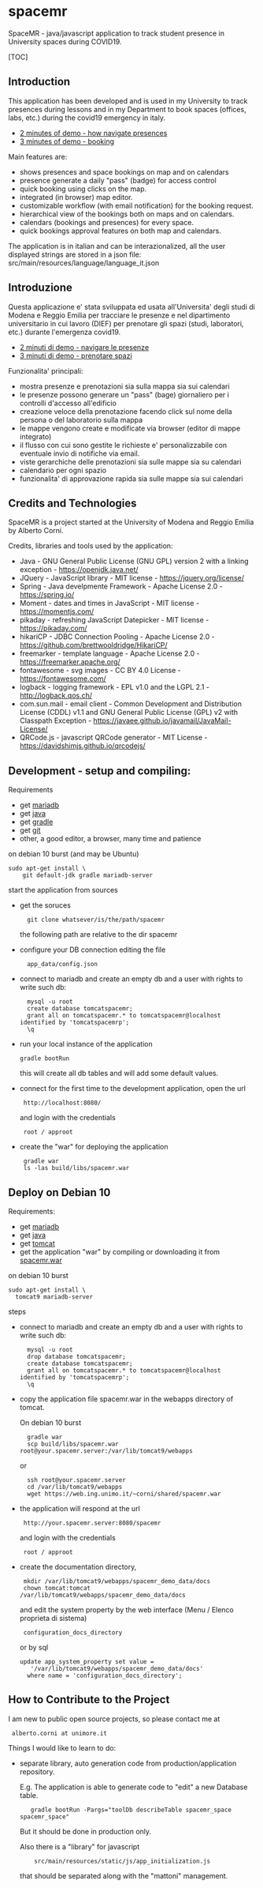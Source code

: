 # spacemr

SpaceMR - java/javascript application to track student presence in University spaces during COVID19.

[TOC]

## Introduction

This application has been developed and
is used in my University to track presences during lessons
and in my Department to book spaces (offices, labs, etc.) during the covid19 emergency in italy.

 * [2 minutes of demo - how navigate presences](https://web.ing.unimo.it/~caorni/shared/20210421%20-%20spacemr%20-%20presenze%20-%20come%20navigare%20le%20presenze%20per%20e%20spazi%20e%20data.ogv)
 * [3 minutes of demo - booking](http://web.ing.unimo.it/~acorni/shared/20200625%20-%20spacemr%20-%20demo%20prenotazioni.ogv)

Main features are:

 * shows presences and space bookings on map and on calendars
 * presence generate a daily "pass" (badge) for access control
 * quick booking using clicks on the map.
 * integrated (in browser) map editor.
 * customizable workflow (with email notification) for the booking request.
 * hierarchical view of the bookings both on maps and on calendars.
 * calendars (bookings and presences) for every space.
 * quick bookings approval features on both map and calendars.

The application is in italian and can be interazionalized,
all the user displayed strings are stored in a json file:
  src/main/resources/language/language_it.json


## Introduzione

Questa applicazione e' stata sviluppata ed usata
all'Universita' degli studi di Modena e Reggio Emilia per tracciare le presenze
e nel dipartimento universitario in cui lavoro (DIEF)
per prenotare gli spazi (studi, laboratori, etc.) durante l'emergenza covid19.

 * [2 minuti di demo - navigare le presenze](https://web.ing.unimo.it/~acorni/shared/20210421%20-%20spacemr%20-%20presenze%20-%20come%20navigare%20le%20presenze%20per%20e%20spazi%20e%20data.ogv)
 * [3 minuti di demo - prenotare spazi](http://web.ing.unimo.it/~acorni/shared/20200625%20-%20spacemr%20-%20demo%20prenotazioni.ogv)

Funzionalita' principali:

 * mostra presenze e prenotazioni sia sulla mappa sia sui calendari
 * le presenze possono generare un "pass" (bage) giornaliero per i controlli d'accesso all'edificio
 * creazione veloce della prenotazione facendo click sul nome della persona o del laboratorio sulla mappa
 * le mappe vengono create e modificate via browser (editor di mappe integrato)
 * il flusso con cui sono gestite le richieste e' personalizzabile con eventuale invio di notifiche via email.
 * viste gerarchiche delle prenotazioni sia sulle mappe sia su calendari
 * calendario per ogni spazio
 * funzionalita' di approvazione rapida sia sulle mappe sia sui calendari


## Credits and Technologies

SpaceMR is a project started at the University of Modena and
Reggio Emilia by Alberto Corni.

Credits, libraries and tools used by the application:

 * Java - GNU General Public License (GNU GPL) version 2 with a linking exception - https://openjdk.java.net/
 * JQuery - JavaScript library - MIT license - https://jquery.org/license/
 * Spring - Java develpmente Framework - Apache License 2.0 - https://spring.io/
 * Moment - dates and times in JavaScript - MIT license - https://momentjs.com/
 * pikaday - refreshing JavaScript Datepicker - MIT license - https://pikaday.com/
 * hikariCP - JDBC Connection Pooling - Apache License 2.0 - https://github.com/brettwooldridge/HikariCP/
 * freemarker - template language - Apache License 2.0 - https://freemarker.apache.org/
 * fontawesome - svg images - CC BY 4.0 License - https://fontawesome.com/
 * logback - logging framework - EPL v1.0 and the LGPL 2.1 - http://logback.qos.ch/
 * com.sun.mail - email client - Common Development and Distribution License (CDDL) v1.1 and GNU General Public License (GPL) v2 with Classpath Exception - https://javaee.github.io/javamail/JavaMail-License/
 * QRCode.js - javascript QRCode generator - MIT License - https://davidshimjs.github.io/qrcodejs/


## Development - setup and compiling:

Requirements

 * get [mariadb](https://mariadb.org/)
 * get [java](https://openjdk.java.net/)
 * get [gradle](https://gradle.org/)
 * get [git](https://git-scm.com/)
 * other, a good editor, a browser, many time and patience

on debian 10 burst (and may be Ubuntu)

    sudo apt-get install \
        git default-jdk gradle mariadb-server

start the application from sources

 * get the soruces

         git clone whatsever/is/the/path/spacemr

   the following path are relative to the dir spacemr

 * configure your DB connection
   editing the file

         app_data/config.json

 * connect to mariadb and create an empty db
   and a user with rights to write such db:

         mysql -u root
         create database tomcatspacemr;
         grant all on tomcatspacemr.* to tomcatspacemr@localhost identified by 'tomcatspacemrp';
         \q

 * run your local instance of the application

       gradle bootRun

   this will create all db tables and will
   add some default values.

 * connect for the first time to the development application,
   open the url

        http://localhost:8080/

   and login with the credentials

        root / approot


 * create the "war" for deploying the application

        gradle war
        ls -las build/libs/spacemr.war



## Deploy on Debian 10



Requirements:

 * get [mariadb](https://mariadb.org/)
 * get [java](https://openjdk.java.net/)
 * get [tomcat](http://tomcat.apache.org/)
 * get the application "war" by compiling or downloading it
   from [spacemr.war](https://web.ing.unimo.it/~corni/shared/spacemr.war)

on debian 10 burst

    sudo apt-get install \
      tomcat9 mariadb-server

steps

 * connect to mariadb and create an empty db
   and a user with rights to write such db:

         mysql -u root
         drop database tomcatspacemr;
         create database tomcatspacemr;
         grant all on tomcatspacemr.* to tomcatspacemr@localhost identified by 'tomcatspacemrp';
         \q

 * copy the application file spacemr.war
   in the webapps directory of tomcat.

   On debian 10 burst

         gradle war
         scp build/libs/spacemr.war root@your.spacemr.server:/var/lib/tomcat9/webapps

   or

         ssh root@your.spacemr.server
         cd /var/lib/tomcat9/webapps
         wget https://web.ing.unimo.it/~corni/shared/spacemr.war

 * the application will respond at the url

        http://your.spacemr.server:8080/spacemr

   and login with the credentials

        root / approot

 * create the documentation directory,

        mkdir /var/lib/tomcat9/webapps/spacemr_demo_data/docs
        chown tomcat:tomcat /var/lib/tomcat9/webapps/spacemr_demo_data/docs

    and edit the system property by the web interface (Menu / Elenco proprieta di sistema)

        configuration_docs_directory

    or by sql

       update app_system_property set value =
          '/var/lib/tomcat9/webapps/spacemr_demo_data/docs'
         where name = 'configuration_docs_directory';



## How to Contribute to the Project

I am new to public open source projects,
so please contact me at

     alberto.corni at unimore.it

Things I would like to learn to do:

  * separate library, auto generation code from production/application repository.

    E.g. The application is able to generate code to "edit" a new Database table.

           gradle bootRun -Pargs="toolDb describeTable spacemr_space spacemr_space"

    But it should be done in production only.

    Also there is a "library" for javascript

            src/main/resources/static/js/app_initialization.js

    that should be separated along with the "mattoni" management.
